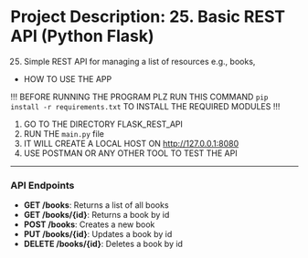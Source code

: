 # Project Description: 25. Basic REST API (Python Flask)

25. Simple REST API for managing a list of resources e.g., books,

- HOW TO USE THE APP

!!! BEFORE RUNNING THE PROGRAM PLZ RUN THIS COMMAND `pip install -r requirements.txt` TO INSTALL THE REQUIRED MODULES !!!

1. GO TO THE DIRECTORY FLASK_REST_API
2. RUN THE `main.py` file
3. IT WILL CREATE A LOCAL HOST ON http://127.0.0.1:8080
4. USE POSTMAN OR ANY OTHER TOOL TO TEST THE API

---

### API Endpoints

- **GET /books**: Returns a list of all books
- **GET /books/{id}**: Returns a book by id
- **POST /books**: Creates a new book
- **PUT /books/{id}**: Updates a book by id
- **DELETE /books/{id}**: Deletes a book by id
